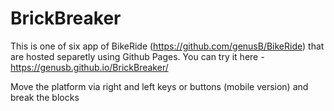# BrickBreaker
This is one of six app of BikeRide (https://github.com/genusB/BikeRide) that are hosted separetly using Github Pages. You can try it here - https://genusb.github.io/BrickBreaker/

Move the platform via right and left keys or buttons (mobile version) and break the blocks
